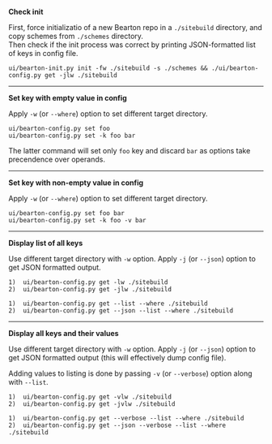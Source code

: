 **Check init**

First, force initializatio of a new Bearton repo in a `./sitebuild` directory, and
copy schemes from `./schemes` directory.  
Then check if the init process was correct by printing JSON-formatted list of keys in
config file.

```
ui/bearton-init.py init -fw ./sitebuild -s ./schemes && ./ui/bearton-config.py get -jlw ./sitebuild
```

----


**Set key with empty value in config**

Apply `-w` (or `--where`) option to set different target directory.

```
ui/bearton-config.py set foo
ui/bearton-config.py set -k foo bar
```

The latter command will set only `foo` key and discard `bar` as options take precendence
over operands.

----


**Set key with non-empty value in config**

Apply `-w` (or `--where`) option to set different target directory.

```
ui/bearton-config.py set foo bar
ui/bearton-config.py set -k foo -v bar
```

----


**Display list of all keys**

Use different target directory with `-w` option.
Apply `-j` (or `--json`) option to get JSON formatted output.

```
1)  ui/bearton-config.py get -lw ./sitebuild
2)  ui/bearton-config.py get -jlw ./sitebuild

1)  ui/bearton-config.py get --list --where ./sitebuild
2)  ui/bearton-config.py get --json --list --where ./sitebuild
```

----


**Display all keys and their values**

Use different target directory with `-w` option.
Apply `-j` (or `--json`) option to get JSON formatted output (this will effectively dump config file).

Adding values to listing is done by passing `-v` (or `--verbose`) option along with `--list`.

```
1)  ui/bearton-config.py get -vlw ./sitebuild
2)  ui/bearton-config.py get -jvlw ./sitebuild

1)  ui/bearton-config.py get --verbose --list --where ./sitebuild
2)  ui/bearton-config.py get --json --verbose --list --where ./sitebuild
```
